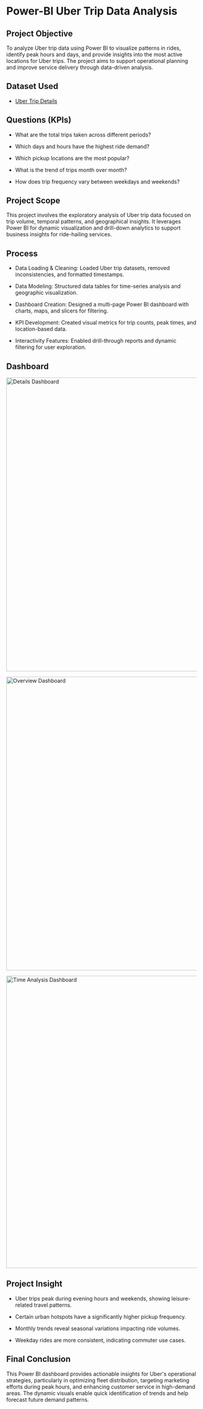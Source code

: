 # Power-BI Uber Trip Data Analysis

## Project Objective

To analyze Uber trip data using Power BI to visualize patterns in rides, identify peak hours and days, and provide insights into the most active locations for Uber trips. The project aims to support operational planning and improve service delivery through data-driven analysis.

## Dataset Used

- <a href="https://github.com/AkashVR07/Tableau-Electric-Vehicle-Sales-Analysis/blob/main/EV_Population_Data.zip">Uber Trip Details</a>

## Questions (KPIs)

- What are the total trips taken across different periods?

- Which days and hours have the highest ride demand?

- Which pickup locations are the most popular?

- What is the trend of trips month over month?

- How does trip frequency vary between weekdays and weekends?

## Project Scope

This project involves the exploratory analysis of Uber trip data focused on trip volume, temporal patterns, and geographical insights. It leverages Power BI for dynamic visualization and drill-down analytics to support business insights for ride-hailing services.

## Process

- Data Loading & Cleaning: Loaded Uber trip datasets, removed inconsistencies, and formatted timestamps.

- Data Modeling: Structured data tables for time-series analysis and geographic visualization.

- Dashboard Creation: Designed a multi-page Power BI dashboard with charts, maps, and slicers for filtering.

- KPI Development: Created visual metrics for trip counts, peak times, and location-based data.

- Interactivity Features: Enabled drill-through reports and dynamic filtering for user exploration.

## Dashboard

<p>
<img width="1560" height="776" alt="Details Dashboard" src="https://github.com/user-attachments/assets/50efaef1-479d-4b2a-9410-bcc1b96b67c2" />
</p>
<p>
</p>
<p><img width="1560" height="776" alt="Overview Dashboard" src="https://github.com/user-attachments/assets/c3db7966-367d-4a36-a948-5d921e9cb19b" />
</p>

<img width="1557" height="772" alt="Time Analysis Dashboard" src="https://github.com/user-attachments/assets/c7c312c3-6355-46fa-b743-a3f441df16b9" />
</p>

## Project Insight

- Uber trips peak during evening hours and weekends, showing leisure-related travel patterns.

- Certain urban hotspots have a significantly higher pickup frequency.

- Monthly trends reveal seasonal variations impacting ride volumes.

- Weekday rides are more consistent, indicating commuter use cases.

## Final Conclusion

This Power BI dashboard provides actionable insights for Uber's operational strategies, particularly in optimizing fleet distribution, targeting marketing efforts during peak hours, and enhancing customer service in high-demand areas. The dynamic visuals enable quick identification of trends and help forecast future demand patterns.
